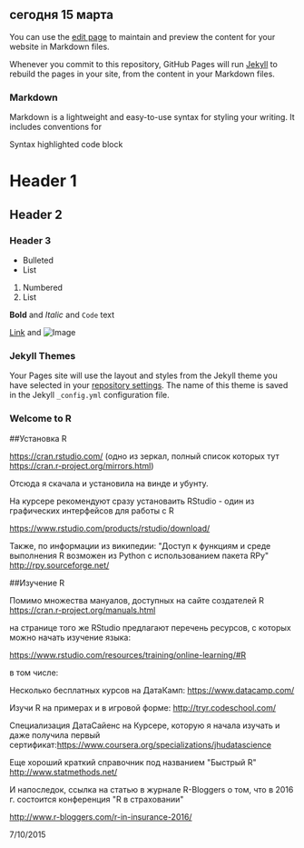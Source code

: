 ## сегодня 15 марта

You can use the [edit page](https://github.com/NataliaTyzhinova/nataliatyzhinova.github.io/edit/master/index.md) to maintain and preview the content for your website in Markdown files.

Whenever you commit to this repository, GitHub Pages will run [Jekyll](https://jekyllrb.com/) to rebuild the pages in your site, from the content in your Markdown files.

### Markdown

Markdown is a lightweight and easy-to-use syntax for styling your writing. It includes conventions for

Syntax highlighted code block

# Header 1
## Header 2
### Header 3

- Bulleted
- List

1. Numbered
2. List

**Bold** and _Italic_ and `Code` text

[Link](url) and ![Image](src)

### Jekyll Themes

Your Pages site will use the layout and styles from the Jekyll theme you have selected in your [repository settings](https://github.com/NataliaTyzhinova/nataliatyzhinova.github.io/settings). The name of this theme is saved in the Jekyll `_config.yml` configuration file.

### Welcome to R

##Установка R

https://cran.rstudio.com/ (одно из зеркал, полный список которых тут https://cran.r-project.org/mirrors.html)

Отсюда я скачала и установила на винде и убунту.

На курсере рекомендуют сразу установаить RStudio - один из графических интерфейсов для работы с R

https://www.rstudio.com/products/rstudio/download/


Также, по информации из википедии: "Доступ к функциям и среде выполнения R возможен из Python с использованием пакета RPy" http://rpy.sourceforge.net/


##Изучение R

Помимо множества мануалов, доступных на сайте создателей R https://cran.r-project.org/manuals.html

на странице того же RStudio предлагают перечень ресурсов, с которых можно начать изучение языка:

https://www.rstudio.com/resources/training/online-learning/#R

в том числе:

Несколько бесплатных курсов на ДатаКамп: https://www.datacamp.com/

Изучи R на примерах и в игровой форме: http://tryr.codeschool.com/

Специализация ДатаСайенс на Курсере, которую я начала изучать и даже получила первый сертификат:https://www.coursera.org/specializations/jhudatascience

Еще хороший краткий справочник под названием "Быстрый R" http://www.statmethods.net/

И напоследок, ссылка на статью в журнале R-Bloggers о том, что в 2016 г. состоится конференция "R в страховании"

http://www.r-bloggers.com/r-in-insurance-2016/

7/10/2015
